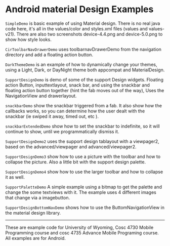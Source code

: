 Android material Design Examples
==============

`SimpleDemo` is basic example of using Material design.  There is no real java code here, it's all in the values/color and styles.xml files (values and values-v21).  There are also two screenshots device-4.4.png and device-5.0.png to show how style looks.

`CirToolbarNavDrawerDemo` uses toolbarnavDrawerDemo from the navigation directory and add a floating action button. 

`DarkThemeDemo` is an example of how to dynamically change your themes, using a Light, Dark, or DayNight theme both appcompat and MaterialDesign.

`SupportDesignDemo` is demo of some of the support Design widgets.  Floating action Button, inputtextlayout, snack bar, and using the snackbar and floating action button together (hint the fab moves out of the way), Uses the NavigationView and drawerlayout.

`snackbarDemo`  show the snackbar triggered from a fab.  It also show how the callbacks works, so you can determine how the
user dealt with the snackbar (ie swiped it away, timed out, etc ).

`snackbarExtendedDemo` show how to set the snackbar to indefinite, so it will continue to show, until we programmatically dismiss it.

`SupportDesignDemo2` uses the support design tablayout with a viewpager2, based on the advanced/viewpager and advanced/viewpager2.

`SupportDesignDemo3` show how to use a picture with the toolbar and how to collapse the picture.  Also a little bit with the support design palette.

`SupportDesignDemo4` show how to use the larger toolbar and how to collapse it as well.

`SupportPaletteDemo` A simple example using a bitmap to get the palette and change the some textviews with it.  The example uses 4 different images that change via a imagebutton.

`SupportDesignBottomNavDemo` shows how to use the ButtomNavigationView  in the material design library.

---

These are example code for University of Wyoming, Cosc 4730 Mobile Programming course and cosc 4735 Advance Mobile Programing course. 
All examples are for Android.
